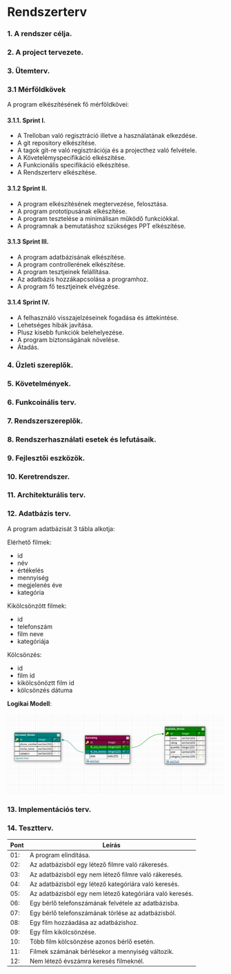 # Rendszerterv

### 1. A rendszer célja.

### 2. A project tervezete.

### 3. Ütemterv.

### 3.1 Mérföldkövek

A program elkészítésének fő mérföldkövei:

#### 3.1.1. Sprint I.

- A Trelloban való regisztráció illetve a használatának elkezdése.
- A git repository elkészítése.
- A tagok git-re való regisztrációja és a projecthez való felvétele.
- A Követelémyspecifikáció elkészítése.
- A Funkcionális specifikáció elkészítése.
- A Rendszerterv elkészítése.

#### 3.1.2 Sprint II.

- A program elkészítésének megtervezése, felosztása.
- A program prototípusának elkészítése.
- A program tesztelése a minimálisan működő funkciókkal.
- A programnak a bemutatáshoz szükséges PPT elkészítése.

#### 3.1.3 Sprint III.

- A program adatbázisának elkészítése.
- A program controllerének elkészítése.
- A program tesztjeinek felállítása.
- Az adatbázis hozzákapcsolása a programhoz.
- A program fő tesztjeinek elvégzése.

#### 3.1.4 Sprint IV.

- A felhasználó visszajelzéseinek fogadása és áttekintése.
- Lehetséges hibák javítása.
- Plusz kisebb funkciók belehelyezése.
- A program biztonságának növelése.
- Átadás.

### 4. Üzleti szereplők.

### 5. Követelmények.

### 6. Funkcoinális terv.

### 7. Rendszerszereplők.

### 8. Rendszerhasználati esetek és lefutásaik.

### 9. Fejlesztői eszközök.

### 10. Keretrendszer.

### 11. Architekturális terv.

### 12. Adatbázis terv.

A program adatbázisát 3 tábla alkotja:

Elérhető filmek:

* id
* név
* értékelés
* mennyiség
* megjelenés éve
* kategória

Kikölcsönzött filmek:

* id
* telefonszám
* film neve
* kategóriája

Kölcsönzés:

* id
* film id
* kikölcsönöztt film id
* kölcsönzés dátuma

**Logikai Modell**:

![Kép a modellről: ](photos/db.png)

### 13. Implementációs terv.

### 14. Tesztterv.

Pont|Leírás|  
----|---  
01: | A program elindítása.  |
02: | Az adatbázisból egy létező filmre való rákeresés.  |
03: | Az adatbázisból egy nem létező filmre való rákeresés.  |
04: | Az adatbázisból egy létező kategóriára való keresés. |
05: | Az adatbázisból egy nem létező kategóriára való keresés. |
06: | Egy bérlő telefonszámának felvétele az adatbázisba. |
07: | Egy bérlő telefonszámának törlése az adatbázisból. |
08: | Egy film hozzáadása az adatbázishoz. |
09: | Egy film kikölcsönzése. |
10: | Több film kölcsönzése azonos bérlő esetén. |
11: | Filmek számának bérlésekor a mennyiség változik. |
12: | Nem létező évszámra keresés filmeknél.